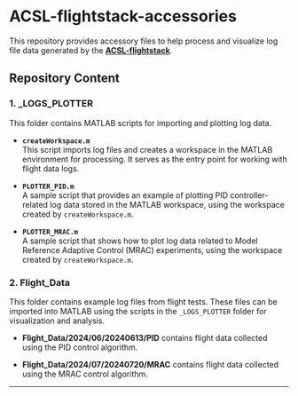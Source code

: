 # ACSL-flightstack-accessories

This repository provides accessory files to help process and visualize log file data generated by the [**ACSL-flightstack**](https://github.com/andrealaffly/ACSL-flightstack).

## Repository Content

### 1. _LOGS_PLOTTER
This folder contains MATLAB scripts for importing and plotting log data.

- **`createWorkspace.m`**  
  This script imports log files and creates a workspace in the MATLAB environment for processing. It serves as the entry point for working with flight data logs.

- **`PLOTTER_PID.m`**  
  A sample script that provides an example of plotting PID controller-related log data stored in the MATLAB workspace, using the workspace created by `createWorkspace.m`.

- **`PLOTTER_MRAC.m`**  
  A sample script that shows how to plot log data related to Model Reference Adaptive Control (MRAC) experiments, using the workspace created by `createWorkspace.m`.

### 2. Flight_Data
This folder contains example log files from flight tests. These files can be imported into MATLAB using the scripts in the `_LOGS_PLOTTER` folder for visualization and analysis.

- **Flight_Data/2024/06/20240613/PID** contains flight data collected using the PID control algorithm.

- **Flight_Data/2024/07/20240720/MRAC** contains flight data collected using the MRAC control algorithm.

---


